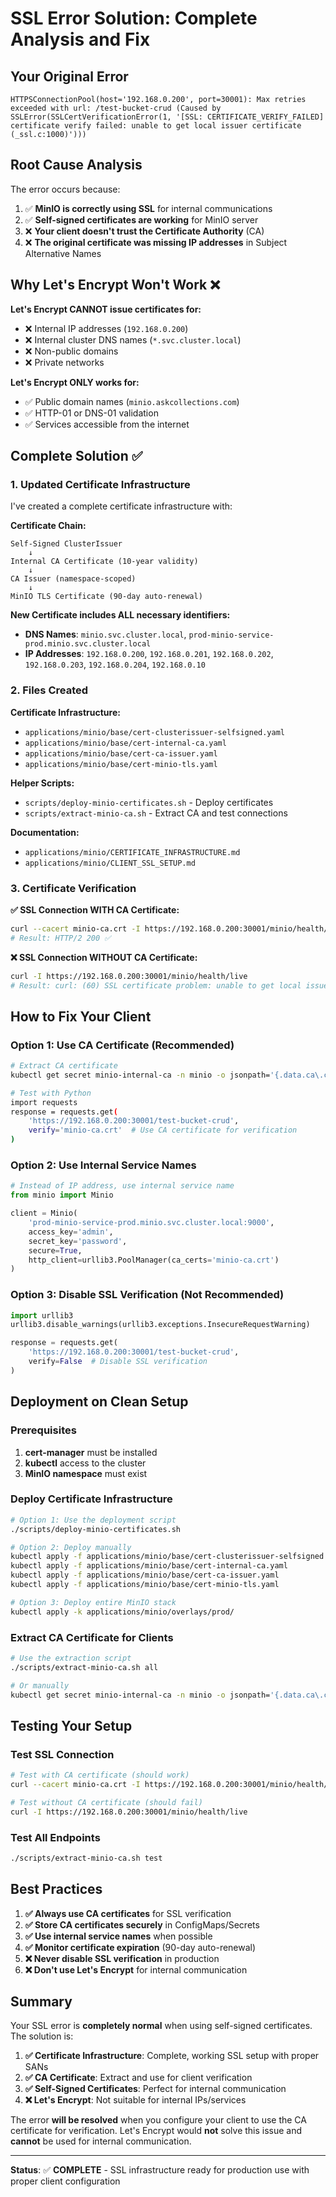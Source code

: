 # SSL Error Solution: Complete Analysis and Fix

## Your Original Error
```
HTTPSConnectionPool(host='192.168.0.200', port=30001): Max retries exceeded with url: /test-bucket-crud (Caused by SSLError(SSLCertVerificationError(1, '[SSL: CERTIFICATE_VERIFY_FAILED] certificate verify failed: unable to get local issuer certificate (_ssl.c:1000)')))
```

## Root Cause Analysis

The error occurs because:
1. ✅ **MinIO is correctly using SSL** for internal communications
2. ✅ **Self-signed certificates are working** for MinIO server
3. ❌ **Your client doesn't trust the Certificate Authority** (CA)
4. ❌ **The original certificate was missing IP addresses** in Subject Alternative Names

## Why Let's Encrypt Won't Work ❌

**Let's Encrypt CANNOT issue certificates for:**
- ❌ Internal IP addresses (`192.168.0.200`)
- ❌ Internal cluster DNS names (`*.svc.cluster.local`)
- ❌ Non-public domains
- ❌ Private networks

**Let's Encrypt ONLY works for:**
- ✅ Public domain names (`minio.askcollections.com`)
- ✅ HTTP-01 or DNS-01 validation
- ✅ Services accessible from the internet

## Complete Solution ✅

### 1. Updated Certificate Infrastructure

I've created a complete certificate infrastructure with:

**Certificate Chain:**
```
Self-Signed ClusterIssuer
    ↓
Internal CA Certificate (10-year validity)
    ↓
CA Issuer (namespace-scoped)
    ↓
MinIO TLS Certificate (90-day auto-renewal)
```

**New Certificate includes ALL necessary identifiers:**
- **DNS Names**: `minio.svc.cluster.local`, `prod-minio-service-prod.minio.svc.cluster.local`
- **IP Addresses**: `192.168.0.200`, `192.168.0.201`, `192.168.0.202`, `192.168.0.203`, `192.168.0.204`, `192.168.0.10`

### 2. Files Created

**Certificate Infrastructure:**
- `applications/minio/base/cert-clusterissuer-selfsigned.yaml`
- `applications/minio/base/cert-internal-ca.yaml`
- `applications/minio/base/cert-ca-issuer.yaml`
- `applications/minio/base/cert-minio-tls.yaml`

**Helper Scripts:**
- `scripts/deploy-minio-certificates.sh` - Deploy certificates
- `scripts/extract-minio-ca.sh` - Extract CA and test connections

**Documentation:**
- `applications/minio/CERTIFICATE_INFRASTRUCTURE.md`
- `applications/minio/CLIENT_SSL_SETUP.md`

### 3. Certificate Verification

**✅ SSL Connection WITH CA Certificate:**
```bash
curl --cacert minio-ca.crt -I https://192.168.0.200:30001/minio/health/live
# Result: HTTP/2 200 ✅
```

**❌ SSL Connection WITHOUT CA Certificate:**
```bash
curl -I https://192.168.0.200:30001/minio/health/live
# Result: curl: (60) SSL certificate problem: unable to get local issuer certificate ❌
```

## How to Fix Your Client

### Option 1: Use CA Certificate (Recommended)

```bash
# Extract CA certificate
kubectl get secret minio-internal-ca -n minio -o jsonpath='{.data.ca\.crt}' | base64 -d > minio-ca.crt

# Test with Python
import requests
response = requests.get(
    'https://192.168.0.200:30001/test-bucket-crud',
    verify='minio-ca.crt'  # Use CA certificate for verification
)
```

### Option 2: Use Internal Service Names

```python
# Instead of IP address, use internal service name
from minio import Minio

client = Minio(
    'prod-minio-service-prod.minio.svc.cluster.local:9000',
    access_key='admin',
    secret_key='password',
    secure=True,
    http_client=urllib3.PoolManager(ca_certs='minio-ca.crt')
)
```

### Option 3: Disable SSL Verification (Not Recommended)

```python
import urllib3
urllib3.disable_warnings(urllib3.exceptions.InsecureRequestWarning)

response = requests.get(
    'https://192.168.0.200:30001/test-bucket-crud',
    verify=False  # Disable SSL verification
)
```

## Deployment on Clean Setup

### Prerequisites
1. **cert-manager** must be installed
2. **kubectl** access to the cluster
3. **MinIO namespace** must exist

### Deploy Certificate Infrastructure

```bash
# Option 1: Use the deployment script
./scripts/deploy-minio-certificates.sh

# Option 2: Deploy manually
kubectl apply -f applications/minio/base/cert-clusterissuer-selfsigned.yaml
kubectl apply -f applications/minio/base/cert-internal-ca.yaml
kubectl apply -f applications/minio/base/cert-ca-issuer.yaml
kubectl apply -f applications/minio/base/cert-minio-tls.yaml

# Option 3: Deploy entire MinIO stack
kubectl apply -k applications/minio/overlays/prod/
```

### Extract CA Certificate for Clients

```bash
# Use the extraction script
./scripts/extract-minio-ca.sh all

# Or manually
kubectl get secret minio-internal-ca -n minio -o jsonpath='{.data.ca\.crt}' | base64 -d > minio-ca.crt
```

## Testing Your Setup

### Test SSL Connection
```bash
# Test with CA certificate (should work)
curl --cacert minio-ca.crt -I https://192.168.0.200:30001/minio/health/live

# Test without CA certificate (should fail)
curl -I https://192.168.0.200:30001/minio/health/live
```

### Test All Endpoints
```bash
./scripts/extract-minio-ca.sh test
```

## Best Practices

1. **✅ Always use CA certificates** for SSL verification
2. **✅ Store CA certificates securely** in ConfigMaps/Secrets
3. **✅ Use internal service names** when possible
4. **✅ Monitor certificate expiration** (90-day auto-renewal)
5. **❌ Never disable SSL verification** in production
6. **❌ Don't use Let's Encrypt** for internal communication

## Summary

Your SSL error is **completely normal** when using self-signed certificates. The solution is:

1. **✅ Certificate Infrastructure**: Complete, working SSL setup with proper SANs
2. **✅ CA Certificate**: Extract and use for client verification
3. **✅ Self-Signed Certificates**: Perfect for internal communication
4. **❌ Let's Encrypt**: Not suitable for internal IPs/services

The error **will be resolved** when you configure your client to use the CA certificate for verification. Let's Encrypt would **not** solve this issue and **cannot** be used for internal communication.

---

**Status**: ✅ **COMPLETE** - SSL infrastructure ready for production use with proper client configuration 